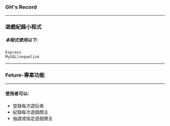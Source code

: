 ### GH's Record
-----------------
### 遊戲紀錄小程式
##### 本程式使用以下:
```
Express
MySQL|sequelize
```
---
### Feture-專案功能
***
#### 使用者可以:
+ 登錄每次遊玩者
+ 紀錄每次遊戲關主
+ 抽選或指定遊戲關主
